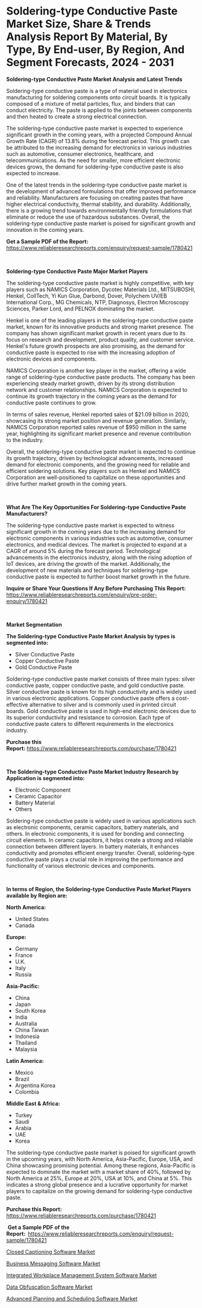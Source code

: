 <p><h1>Soldering-type Conductive Paste Market Size, Share & Trends Analysis Report By Material, By Type, By End-user, By Region, And Segment Forecasts, 2024 - 2031</h1></p><p><strong>Soldering-type Conductive Paste Market Analysis and Latest Trends</strong></p>
<p><p>Soldering-type conductive paste is a type of material used in electronics manufacturing for soldering components onto circuit boards. It is typically composed of a mixture of metal particles, flux, and binders that can conduct electricity. The paste is applied to the joints between components and then heated to create a strong electrical connection.</p><p>The soldering-type conductive paste market is expected to experience significant growth in the coming years, with a projected Compound Annual Growth Rate (CAGR) of 13.8% during the forecast period. This growth can be attributed to the increasing demand for electronics in various industries such as automotive, consumer electronics, healthcare, and telecommunications. As the need for smaller, more efficient electronic devices grows, the demand for soldering-type conductive paste is also expected to increase.</p><p>One of the latest trends in the soldering-type conductive paste market is the development of advanced formulations that offer improved performance and reliability. Manufacturers are focusing on creating pastes that have higher electrical conductivity, thermal stability, and durability. Additionally, there is a growing trend towards environmentally friendly formulations that eliminate or reduce the use of hazardous substances. Overall, the soldering-type conductive paste market is poised for significant growth and innovation in the coming years.</p></p>
<p><strong>Get a Sample PDF of the Report:&nbsp;</strong> <a href="https://www.reliableresearchreports.com/enquiry/request-sample/1780421">https://www.reliableresearchreports.com/enquiry/request-sample/1780421</a></p>
<p>&nbsp;</p>
<p><strong>Soldering-type Conductive Paste Major Market Players</strong></p>
<p><p>The soldering-type conductive paste market is highly competitive, with key players such as NAMICS Corporation, Dycotec Materials Ltd., MITSUBOSHI, Henkel, CollTech, Yi Kun Glue, Darbond, Dover, Polychem UV/EB International Corp., MG Chemicals, NTP, Diagnosys, Electron Microscopy Sciences, Parker Lord, and PELNOX dominating the market.</p><p>Henkel is one of the leading players in the soldering-type conductive paste market, known for its innovative products and strong market presence. The company has shown significant market growth in recent years due to its focus on research and development, product quality, and customer service. Henkel's future growth prospects are also promising, as the demand for conductive paste is expected to rise with the increasing adoption of electronic devices and components.</p><p>NAMICS Corporation is another key player in the market, offering a wide range of soldering-type conductive paste products. The company has been experiencing steady market growth, driven by its strong distribution network and customer relationships. NAMICS Corporation is expected to continue its growth trajectory in the coming years as the demand for conductive paste continues to grow.</p><p>In terms of sales revenue, Henkel reported sales of $21.09 billion in 2020, showcasing its strong market position and revenue generation. Similarly, NAMICS Corporation reported sales revenue of $950 million in the same year, highlighting its significant market presence and revenue contribution to the industry.</p><p>Overall, the soldering-type conductive paste market is expected to continue its growth trajectory, driven by technological advancements, increased demand for electronic components, and the growing need for reliable and efficient soldering solutions. Key players such as Henkel and NAMICS Corporation are well-positioned to capitalize on these opportunities and drive further market growth in the coming years.</p></p>
<p>&nbsp;</p>
<p><strong>What Are The Key Opportunities For Soldering-type Conductive Paste Manufacturers?</strong></p>
<p><p>The soldering-type conductive paste market is expected to witness significant growth in the coming years due to the increasing demand for electronic components in various industries such as automotive, consumer electronics, and medical devices. The market is projected to expand at a CAGR of around 5% during the forecast period. Technological advancements in the electronics industry, along with the rising adoption of IoT devices, are driving the growth of the market. Additionally, the development of new materials and techniques for soldering-type conductive paste is expected to further boost market growth in the future.</p></p>
<p><strong>Inquire or Share Your Questions If Any Before Purchasing This Report:</strong> <a href="https://www.reliableresearchreports.com/enquiry/pre-order-enquiry/1780421">https://www.reliableresearchreports.com/enquiry/pre-order-enquiry/1780421</a></p>
<p>&nbsp;</p>
<p><strong>Market Segmentation</strong></p>
<p><strong>The Soldering-type Conductive Paste Market Analysis by types is segmented into:</strong></p>
<p><ul><li>Silver Conductive Paste</li><li>Copper Conductive Paste</li><li>Gold Conductive Paste</li></ul></p>
<p><p>Soldering-type conductive paste market consists of three main types: silver conductive paste, copper conductive paste, and gold conductive paste. Silver conductive paste is known for its high conductivity and is widely used in various electronic applications. Copper conductive paste offers a cost-effective alternative to silver and is commonly used in printed circuit boards. Gold conductive paste is used in high-end electronic devices due to its superior conductivity and resistance to corrosion. Each type of conductive paste caters to different requirements in the electronics industry.</p></p>
<p><strong>Purchase this Report:&nbsp;</strong><a href="https://www.reliableresearchreports.com/purchase/1780421">https://www.reliableresearchreports.com/purchase/1780421</a></p>
<p>&nbsp;</p>
<p><strong>The Soldering-type Conductive Paste Market Industry Research by Application is segmented into:</strong></p>
<p><ul><li>Electronic Component</li><li>Ceramic Capacitor</li><li>Battery Material</li><li>Others</li></ul></p>
<p><p>Soldering-type conductive paste is widely used in various applications such as electronic components, ceramic capacitors, battery materials, and others. In electronic components, it is used for bonding and connecting circuit elements. In ceramic capacitors, it helps create a strong and reliable connection between different layers. In battery materials, it enhances conductivity and promotes efficient energy transfer. Overall, soldering-type conductive paste plays a crucial role in improving the performance and functionality of various electronic devices and components.</p></p>
<p>&nbsp;</p>
<p><strong>In terms of Region, the Soldering-type Conductive Paste Market Players available by Region are:</strong></p>
<p>
    <p> <strong> North America: </strong>
        <ul>
            <li>United States</li>
            <li>Canada</li>
        </ul>
        </p> 
    <p> <strong> Europe: </strong>
        <ul>
            <li>Germany</li>
            <li>France</li>
            <li>U.K.</li>
            <li>Italy</li>
            <li>Russia</li>
        </ul>
        </p> 
    <p> <strong> Asia-Pacific: </strong>
        <ul>
            <li>China</li>
            <li>Japan</li>
            <li>South Korea</li>
            <li>India</li>
            <li>Australia</li>
            <li>China Taiwan</li>
            <li>Indonesia</li>
            <li>Thailand</li>
            <li>Malaysia</li>
        </ul>
        </p> 
    <p> <strong> Latin America: </strong>
        <ul>
            <li>Mexico</li>
            <li>Brazil</li>
            <li>Argentina Korea</li>
            <li>Colombia</li>
        </ul>
        </p> 
    <p> <strong> Middle East & Africa: </strong>
        <ul>
            <li>Turkey</li>
            <li>Saudi</li>
            <li>Arabia</li>
            <li>UAE</li>
            <li>Korea</li>
        </ul>
    </p>
    </p>
<p><p>The soldering-type conductive paste market is poised for significant growth in the upcoming years, with North America, Asia-Pacific, Europe, USA, and China showcasing promising potential. Among these regions, Asia-Pacific is expected to dominate the market with a market share of 40%, followed by North America at 25%, Europe at 20%, USA at 10%, and China at 5%. This indicates a strong global presence and a lucrative opportunity for market players to capitalize on the growing demand for soldering-type conductive paste.</p></p>
<p><strong>Purchase this Report: </strong><a href="https://www.reliableresearchreports.com/purchase/1780421">https://www.reliableresearchreports.com/purchase/1780421</a></p>
<p>&nbsp;<strong>Get a Sample PDF of the Report:&nbsp;&nbsp;</strong><a href="https://www.reliableresearchreports.com/enquiry/request-sample/1780421">https://www.reliableresearchreports.com/enquiry/request-sample/1780421</a></p>
<p><strong></strong></p>
<p><p><a href="https://medium.com/@lucyskiles/closed-captioning-software-market-analysis-and-sze-forecasted-for-period-from-2024-to-2031-f366ee91ce9f">Closed Captioning Software Market</a></p><p><a href="https://medium.com/@lucyskiles/business-messaging-software-market-trends-and-market-analysis-forecasted-for-period-2024-2031-b41f0ce8569d">Business Messaging Software Market</a></p><p><a href="https://medium.com/@lucyskiles/decoding-integrated-workplace-management-system-software-market-metrics-market-share-trends-and-1c1368b2184a">Integrated Workplace Management System Software Market</a></p><p><a href="https://medium.com/@lucyskiles/data-obfuscation-software-market-furnishes-information-on-market-share-market-trends-and-market-9d5ad887a211">Data Obfuscation Software Market</a></p><p><a href="https://medium.com/@lucyskiles/advanced-planning-and-scheduling-software-market-size-cagr-trends-2024-2030-f4f8b00d10c9">Advanced Planning and Scheduling Software Market</a></p></p>